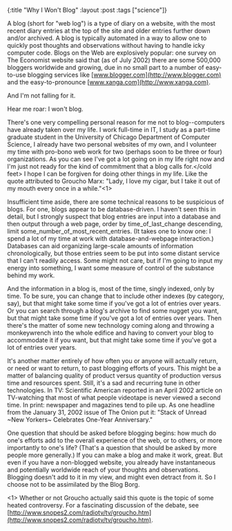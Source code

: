 {:title "Why I Won't Blog"
:layout :post
:tags  ["science"]}

A blog (short for "web log") is a type of diary on a website, with the most
recent diary entries at the top of the site and older entries further down
and/or archived. A blog is typically automated in a way to allow one to
quickly post thoughts and observations without having to handle icky computer
code. Blogs on the Web are explosively popular: one survey on The Economist
website said that (as of July 2002) there are some 500,000 bloggers worldwide
and growing, due in no small part to a number of easy-to-use blogging services
like [www.blogger.com](http://www.blogger.com) and the easy-to-pronounce
[www.xanga.com](http://www.xanga.com).

And I'm not falling for it.

Hear me roar: I won't blog.

There's one very compelling personal reason for me not to blog--computers have
already taken over my life. I work full-time in IT, I study as a part-time
graduate student in the University of Chicago Department of Computer Science,
I already have two personal websites of my own, and I volunteer my time with
pro-bono web work for two (perhaps soon to be three or four) organizations.
<cold feet>As you can see I've got a lot going on in my life right now and I'm
just not ready for the kind of commitment that a blog calls for.</cold feet> I
hope I can be forgiven for doing other things in my life. Like the quote
attributed to Groucho Marx: "Lady, I love my cigar, but I take it out of my
mouth every once in a while."<1>

Insufficient time aside, there are some technical reasons to be suspicious of
blogs. For one, blogs appear to be database-driven. I haven't seen this in
detail, but I strongly suspect that blog entries are input into a database and
then output through a web page, order by time_of_last_change descending, limit
some_number_of_most_recent_entries. (It takes one to know one: I spend a lot
of my time at work with database-and-webpage interaction.) Databases can aid
organizing large-scale amounts of information chronologically, but those
entries seem to be put into some distant service that I can't readily access.
Some might not care, but if I'm going to input my energy into something, I
want some measure of control of the substance behind my work.

And the information in a blog is, most of the time, singly indexed, only by
time. To be sure, you can change that to include other indexes (by category,
say), but that might take some time if you've got a lot of entries over years.
Or you can search through a blog's archive to find some nugget you want, but
that might take some time if you've got a lot of entries over years. Then
there's the matter of some new technology coming along and throwing a
monkeywrench into the whole edifice and having to convert your blog to
accommodate it if you want, but that might take some time if you've got a lot
of entries over years.

It's another matter entirely of how often you or anyone will actually return,
or need or want to return, to past blogging efforts of yours. This might be a
matter of balancing quality of product versus quantity of production versus
time and resources spent. Still, it's a sad and recurring tune in other
technologies. In TV: Scientific American reported in an April 2002 article on
TV-watching that most of what people videotape is never viewed a second time.
In print: newspaper and magazines tend to pile up. As one headline from the
January 31, 2002 issue of The Onion put it: "Stack of Unread ~New Yorkers~ Celebrates One-Year Anniversary."

One question that should be asked before blogging begins: how much do one's
efforts add to the overall experience of the web, or to others, or more
importantly to one's life? (That's a question that should be asked by more
people more generally.) If you can make a blog and make it work, great. But
even if you have a non-blogged website, you already have instantaneous and
potentially worldwide reach of your thoughts and observations. Blogging
doesn't add to it in my view, and might even detract from it. So I choose not
to be assimilated by the Blog Borg.

<1> Whether or not Groucho actually said this quote is the topic of some
heated controversy. For a fascinating discussion of the debate, see [http://www.snopes2.com/radiotv/tv/groucho.htm](http://www.snopes2.com/radiotv/tv/groucho.htm).

